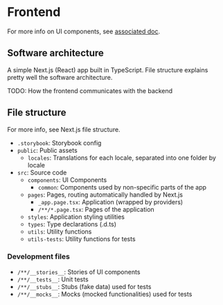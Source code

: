 # Frontend

For more info on UI components, see [associated doc](../development/components/index.md).

## Software architecture

A simple Next.js (React) app built in TypeScript. File structure explains pretty well the software architecture.

TODO: How the frontend communicates with the backend

## File structure

For more info, see Next.js file structure.

- `.storybook`: Storybook config
- `public`: Public assets
  - `locales`: Translations for each locale, separated into one folder by locale
- `src`: Source code
  - `components`: UI Components
    - `common`: Components used by non-specific parts of the app
  - `pages`: Pages, routing automatically handled by Next.js
    - `_app.page.tsx`: Application (wrapped by providers)
    - `/**/*.page.tsx`: Pages of the application
  - `styles`: Application styling utilities
  - `types`: Type declarations (.d.ts)
  - `utils`: Utility functions
  - `utils-tests`: Utility functions for tests

### Development files

- `/**/__stories__`: Stories of UI components
- `/**/__tests__`: Unit tests
- `/**/__stubs__`: Stubs (fake data) used for tests
- `/**/__mocks__`: Mocks (mocked functionalities) used for tests
